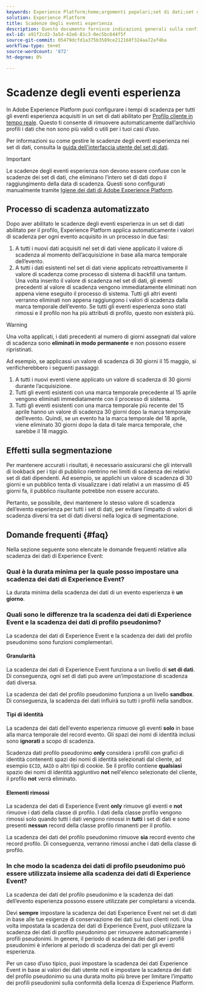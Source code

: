 ```yaml
---
keywords: Experience Platform;home;argomenti popolari;set di dati;set di dati;durata;ttl;time-to-live;
solution: Experience Platform
title: Scadenze degli eventi esperienza
description: Questo documento fornisce indicazioni generali sulla configurazione dei tempi di scadenza per singoli eventi esperienza all’interno di un set di dati di Adobe Experience Platform.
exl-id: a91f2cd2-3a5d-42e6-81c3-0ec5bc644f5f
source-git-commit: 05479dcfd1a375b3589ce212168f324aa72af4ba
workflow-type: tm+mt
source-wordcount: '872'
ht-degree: 0%

---
```


# Scadenze degli eventi esperienza

In Adobe Experience Platform puoi configurare i tempi di scadenza per tutti gli eventi esperienza acquisiti in un set di dati abilitato per [Profilo cliente in tempo reale](./home.md). Questo ti consente di rimuovere automaticamente dall’archivio profili i dati che non sono più validi o utili per i tuoi casi d’uso.

Per informazioni su come gestire le scadenze degli eventi esperienza nei set di dati, consulta la [guida dell&#39;interfaccia utente del set di dati](../catalog/datasets/user-guide.md#data-retention-policy).

>[!IMPORTANT]
>
>Le scadenze degli eventi esperienza non devono essere confuse con le scadenze dei set di dati, che eliminano l’intero set di dati dopo il raggiungimento della data di scadenza. Questi sono configurati manualmente tramite [Igiene dei dati di Adobe Experience Platform](../hygiene/home.md).

## Processo di scadenza automatizzato

Dopo aver abilitato le scadenze degli eventi esperienza in un set di dati abilitato per il profilo, Experience Platform applica automaticamente i valori di scadenza per ogni evento acquisito in un processo in due fasi:

1. A tutti i nuovi dati acquisiti nel set di dati viene applicato il valore di scadenza al momento dell’acquisizione in base alla marca temporale dell’evento.
1. A tutti i dati esistenti nel set di dati viene applicato retroattivamente il valore di scadenza come processo di sistema di backfill una tantum. Una volta inserito il valore di scadenza nel set di dati, gli eventi precedenti al valore di scadenza vengono immediatamente eliminati non appena viene eseguito il processo di sistema. Tutti gli altri eventi verranno eliminati non appena raggiungono i valori di scadenza dalla marca temporale dell’evento. Se tutti gli eventi esperienza sono stati rimossi e il profilo non ha più attributi di profilo, questo non esisterà più.

>[!WARNING]
>
>Una volta applicati, i dati precedenti al numero di giorni assegnati dal valore di scadenza sono **eliminati in modo permanente** e non possono essere ripristinati.

Ad esempio, se applicassi un valore di scadenza di 30 giorni il 15 maggio, si verificherebbero i seguenti passaggi:

1. A tutti i nuovi eventi viene applicato un valore di scadenza di 30 giorni durante l’acquisizione.
1. Tutti gli eventi esistenti con una marca temporale precedente al 15 aprile vengono eliminati immediatamente con il processo di sistema.
1. Tutti gli eventi esistenti con una marca temporale più recente del 15 aprile hanno un valore di scadenza 30 giorni dopo la marca temporale dell’evento. Quindi, se un evento ha la marca temporale del 18 aprile, viene eliminato 30 giorni dopo la data di tale marca temporale, che sarebbe il 18 maggio.

## Effetti sulla segmentazione

Per mantenere accurati i risultati, è necessario assicurarsi che gli intervalli di lookback per i tipi di pubblico rientrino nei limiti di scadenza dei relativi set di dati dipendenti. Ad esempio, se applichi un valore di scadenza di 30 giorni e un pubblico tenta di visualizzare i dati relativi a un massimo di 45 giorni fa, il pubblico risultante potrebbe non essere accurato.

Pertanto, se possibile, devi mantenere lo stesso valore di scadenza dell’evento esperienza per tutti i set di dati, per evitare l’impatto di valori di scadenza diversi tra set di dati diversi nella logica di segmentazione.

## Domande frequenti {#faq}

Nella sezione seguente sono elencate le domande frequenti relative alla scadenza dei dati di Experience Event:

### Qual è la durata minima per la quale posso impostare una scadenza dei dati di Experience Event?

La durata minima della scadenza dei dati di un evento esperienza è **un giorno**.

### Quali sono le differenze tra la scadenza dei dati di Experience Event e la scadenza dei dati di profilo pseudonimo?

La scadenza dei dati di Experience Event e la scadenza dei dati del profilo pseudonimo sono funzioni complementari.

#### Granularità

La scadenza dei dati di Experience Event funziona a un livello di **set di dati**. Di conseguenza, ogni set di dati può avere un’impostazione di scadenza dati diversa.

La scadenza dei dati del profilo pseudonimo funziona a un livello **sandbox**. Di conseguenza, la scadenza dei dati influirà su tutti i profili nella sandbox.

#### Tipi di identità

La scadenza dei dati dell&#39;evento esperienza rimuove gli eventi **solo** in base alla marca temporale del record evento. Gli spazi dei nomi di identità inclusi sono **ignorati** a scopo di scadenza.

Scadenza dati profilo pseudonimo **only** considera i profili con grafici di identità contenenti spazi dei nomi di identità selezionati dal cliente, ad esempio `ECID`, `AAID` o altri tipi di cookie. Se il profilo contiene **qualsiasi** spazio dei nomi di identità aggiuntivo **not** nell&#39;elenco selezionato del cliente, il profilo **not** verrà eliminato.

#### Elementi rimossi

La scadenza dei dati di Experience Event **only** rimuove gli eventi e **not** rimuove i dati della classe di profilo. I dati della classe profilo vengono rimossi solo quando tutti i dati vengono rimossi in **tutti** i set di dati e sono presenti **nessun** record della classe profilo rimanenti per il profilo.

La scadenza dei dati del profilo pseudonimo rimuove **sia** record evento che record profilo. Di conseguenza, verranno rimossi anche i dati della classe di profilo.

### In che modo la scadenza dei dati di profilo pseudonimo può essere utilizzata insieme alla scadenza dei dati di Experience Event?

La scadenza dei dati del profilo pseudonimo e la scadenza dei dati dell’evento esperienza possono essere utilizzate per completarsi a vicenda.

Devi **sempre** impostare la scadenza dei dati Experience Event nei set di dati in base alle tue esigenze di conservazione dei dati sui tuoi clienti noti. Una volta impostata la scadenza dei dati di Experience Event, puoi utilizzare la scadenza dei dati di profilo pseudonimo per rimuovere automaticamente i profili pseudonimi. In genere, il periodo di scadenza dei dati per i profili pseudonimi è inferiore al periodo di scadenza dei dati per gli eventi esperienza.

Per un caso d’uso tipico, puoi impostare la scadenza dei dati Experience Event in base ai valori dei dati utente noti e impostare la scadenza dei dati del profilo pseudonimo su una durata molto più breve per limitare l’impatto dei profili pseudonimi sulla conformità della licenza di Experience Platform.
